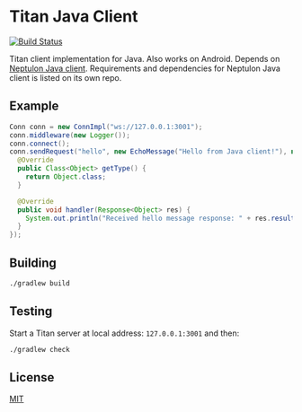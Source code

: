 # Titan Java Client

[![Build Status](https://travis-ci.org/titan/client-java.svg?branch=master)](https://travis-ci.org/titan/client-java)

Titan client implementation for Java. Also works on Android. Depends on [Neptulon Java client](https://github.com/neptulon/client-java). Requirements and dependencies for Neptulon Java client is listed on its own repo.

## Example

```java
Conn conn = new ConnImpl("ws://127.0.0.1:3001");
conn.middleware(new Logger());
conn.connect();
conn.sendRequest("hello", new EchoMessage("Hello from Java client!"), new ResHandler<Object>() {
  @Override
  public Class<Object> getType() {
    return Object.class;
  }

  @Override
  public void handler(Response<Object> res) {
    System.out.println("Received hello message response: " + res.result);
  }
});
```

## Building

```bash
./gradlew build
```

## Testing

Start a Titan server at local address: `127.0.0.1:3001` and then:

```bash
./gradlew check
```

## License

[MIT](LICENSE)
